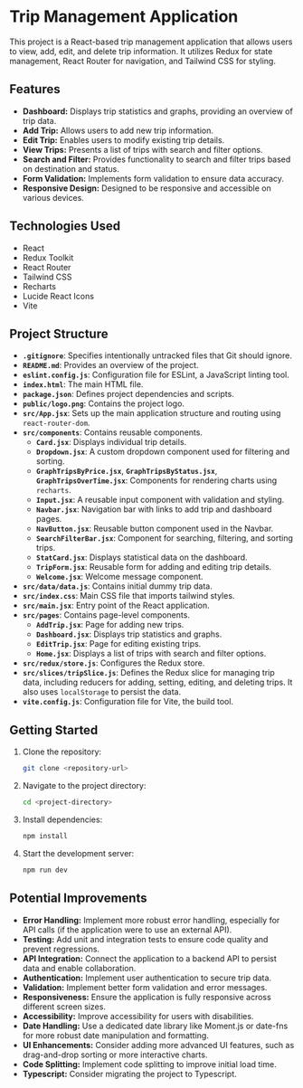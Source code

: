 # Trip Management Application

This project is a React-based trip management application that allows users to view, add, edit, and delete trip information. It utilizes Redux for state management, React Router for navigation, and Tailwind CSS for styling.

## Features

- **Dashboard:** Displays trip statistics and graphs, providing an overview of trip data.
- **Add Trip:** Allows users to add new trip information.
- **Edit Trip:** Enables users to modify existing trip details.
- **View Trips:** Presents a list of trips with search and filter options.
- **Search and Filter:** Provides functionality to search and filter trips based on destination and status.
- **Form Validation:** Implements form validation to ensure data accuracy.
- **Responsive Design:** Designed to be responsive and accessible on various devices.

## Technologies Used

- React
- Redux Toolkit
- React Router
- Tailwind CSS
- Recharts
- Lucide React Icons
- Vite

## Project Structure

- **`.gitignore`**: Specifies intentionally untracked files that Git should ignore.
- **`README.md`**: Provides an overview of the project.
- **`eslint.config.js`**: Configuration file for ESLint, a JavaScript linting tool.
- **`index.html`**: The main HTML file.
- **`package.json`**: Defines project dependencies and scripts.
- **`public/logo.png`**: Contains the project logo.
- **`src/App.jsx`**: Sets up the main application structure and routing using `react-router-dom`.
- **`src/components`**: Contains reusable components.
  - **`Card.jsx`**: Displays individual trip details.
  - **`Dropdown.jsx`**: A custom dropdown component used for filtering and sorting.
  - **`GraphTripsByPrice.jsx`**, **`GraphTripsByStatus.jsx`**, **`GraphTripsOverTime.jsx`**: Components for rendering charts using `recharts`.
  - **`Input.jsx`**: A reusable input component with validation and styling.
  - **`Navbar.jsx`**: Navigation bar with links to add trip and dashboard pages.
  - **`NavButton.jsx`**: Reusable button component used in the Navbar.
  - **`SearchFilterBar.jsx`**: Component for searching, filtering, and sorting trips.
  - **`StatCard.jsx`**: Displays statistical data on the dashboard.
  - **`TripForm.jsx`**: Reusable form for adding and editing trip details.
  - **`Welcome.jsx`**: Welcome message component.
- **`src/data/data.js`**: Contains initial dummy trip data.
- **`src/index.css`**: Main CSS file that imports tailwind styles.
- **`src/main.jsx`**: Entry point of the React application.
- **`src/pages`**: Contains page-level components.
  - **`AddTrip.jsx`**: Page for adding new trips.
  - **`Dashboard.jsx`**: Displays trip statistics and graphs.
  - **`EditTrip.jsx`**: Page for editing existing trips.
  - **`Home.jsx`**: Displays a list of trips with search and filter options.
- **`src/redux/store.js`**: Configures the Redux store.
- **`src/slices/tripSlice.js`**: Defines the Redux slice for managing trip data, including reducers for adding, setting, editing, and deleting trips. It also uses `localStorage` to persist the data.
- **`vite.config.js`**: Configuration file for Vite, the build tool.

## Getting Started

1.  Clone the repository:

    ```bash
    git clone <repository-url>
    ```

2.  Navigate to the project directory:

    ```bash
    cd <project-directory>
    ```

3.  Install dependencies:

    ```bash
    npm install
    ```

4.  Start the development server:

    ```bash
    npm run dev
    ```

## Potential Improvements

- **Error Handling:** Implement more robust error handling, especially for API calls (if the application were to use an external API).
- **Testing:** Add unit and integration tests to ensure code quality and prevent regressions.
- **API Integration:** Connect the application to a backend API to persist data and enable collaboration.
- **Authentication:** Implement user authentication to secure trip data.
- **Validation:** Implement better form validation and error messages.
- **Responsiveness:** Ensure the application is fully responsive across different screen sizes.
- **Accessibility:** Improve accessibility for users with disabilities.
- **Date Handling:** Use a dedicated date library like Moment.js or date-fns for more robust date manipulation and formatting.
- **UI Enhancements:** Consider adding more advanced UI features, such as drag-and-drop sorting or more interactive charts.
- **Code Splitting:** Implement code splitting to improve initial load time.
- **Typescript:** Consider migrating the project to Typescript.
